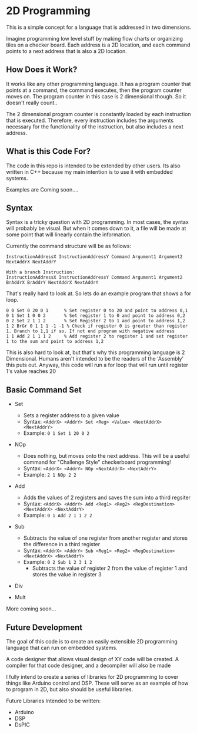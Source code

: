 # 2D Programming

This is a simple concept for a language that is addressed in two dimensions. 

Imagine programming low level stuff by making flow charts or organizing tiles on a checker board. Each address is a 2D 
location, and each command points to a next address that is also a 2D location.

## How Does it Work?

It works like any other programming language. It has a program counter that points at a command, the command executes, then the program counter moves on. 
The program counter in this case is 2 dimensional though. So it doesn't 
really count..

The 2 dimensional program counter is constantly loaded by each
instruction that is executed. Therefore, every instruction includes the arguments necessary for the functionality of the 
instruction, but also includes a next address.

## What is this Code For?

The code in this repo is intended to be extended by other users. Its also written in C++ because my main intention is to use it with embedded systems.

Examples are Coming soon....

## Syntax

Syntax is a tricky question with 2D programming. In most cases, the syntax will probably be visual. But when it comes down to it, a file will be made at some point that will linearly contain the information.

Currently the command structure will be as follows:
```
InstructionAddressX InstructionAddressY Command Argument1 Argument2 NextAddrX NextAddrY

With a branch Instruction:
InstructionAddressX InstructionAddressY Command Argument1 Argument2 BrAddrX BrAddrY NextAddrX NextAddrY
```

That's really hard to look at. So lets do an example program that shows a for loop.
```
0 0 Set 0 20 0 1      % Set register 0 to 20 and point to address 0,1
0 1 Set 1 0 0 2       % Set register 1 to 0 and point to address 0,2
0 2 Set 2 1 1 2       % Set Register 2 to 1 and point to address 1,2
1 2 BrGr 0 1 1 1 -1 -1 % Check if register 0 is greater than register 1. Branch to 1,1 if so. If not end program with negative address
1 1 Add 2 1 1 1 2 	  % Add register 2 to register 1 and set register 1 to the sum and point to address 1,2
```
This is also hard to look at, but that's why this programming language is 2 Dimensional. Humans aren't intended to be the readers of the 'Assembly' this puts out. Anyway, this code will run a for loop that will run until register 1's value reaches 20

## Basic Command Set

* Set
  * Sets a register address to a given value
  * Syntax: `<AddrX> <AddrY> Set <Reg> <Value> <NextAddrX> <NextAddrY>`
  * Example: `0 1 Set 1 20 0 2`

* NOp
  * Does nothing, but moves onto the next address. This will be a useful command for "Challenge Style" checkerboard programming!
  * Syntax: `<AddrX> <AddrY> NOp <NextAddrX> <NextAddrY>`
  * Example: `2 1 NOp 2 2`

* Add
  * Adds the values of 2 registers and saves the sum into a third regsiter
  * Syntax: `<AddrX> <AddrY> Add <Reg1> <Reg2> <RegDestination> <NextAddrX> <NextAddrY>`
  * Example: `0 1 Add 2 1 1 2 2`

* Sub
  * Subtracts the value of one register from another register and stores the difference in a third register
  * Syntax: `<AddrX> <AddrY> Sub <Reg1> <Reg2> <RegDestination> <NextAddrX> <NextAddrY>`
  * Example: `0 2 Sub 1 2 3 1 2`
    * Subtracts the value of register 2 from the value of register 1 and stores the value in register 3

* Div

* Mult

More coming soon...

## Future Development

The goal of this code is to create an easily extensible 2D programming language that can run on embedded systems.

A code designer that allows visual design of XY code will be created. A compiler for that code designer, and a decompiler will also be made

I fully intend to create a series of libraries for 2D programming to cover things like Arduino control and DSP. These will serve as an example of how to program in 2D, but also should be useful libraries.

Future Libraries Intended to be written:
* Arduino
* DSP
* DsPIC
